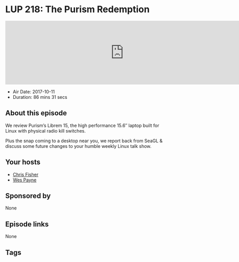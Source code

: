 # LUP 218: The Purism Redemption

<iframe src="https://player.fireside.fm/v2/RUkczH-V+JIvVNHmy?theme=dark" width="740" height="200" frameborder="0" scrolling="no"></iframe>

* Air Date: 2017-10-11
* Duration: 86 mins 31 secs

## About this episode

We review Purism’s Librem 15, the high performance 15.6″ laptop built for Linux with physical radio kill switches.

Plus the snap coming to a desktop near you, we report back from SeaGL & discuss some future changes to your humble weekly Linux talk show.

## Your hosts
* [Chris Fisher](https://linuxunplugged.com/hosts/chrislas)
* [Wes Payne](https://linuxunplugged.com/hosts/wes)

## Sponsored by

None



## Episode links

None



## Tags

